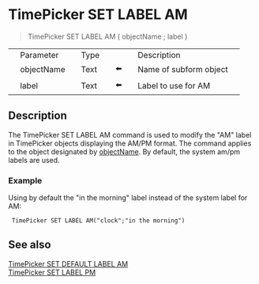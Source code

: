 # TimePicker SET LABEL AM

> TimePicker SET LABEL AM ( objectName ; label )

|     |     |     |     |     |     |     |     |     |
| --- | --- | --- | --- | --- | --- | --- | --- | --- |
|     | Parameter |     | Type |     |     |     | Description |     |
|     | objectName |     | Text |     | ⬅️ |     | Name of subform object |     |
|     | label |     | Text |     | ⬅️ |     | Label to use for AM |     |

## Description

The TimePicker SET LABEL AM command is used to modify the "AM" label in TimePicker objects displaying the AM/PM format. The command applies to the object designated by [objectName](# "Name of subform object"). By default, the system am/pm labels are used.

### Example  

Using by default the "in the morning" label instead of the system label for AM:

```4d
 TimePicker SET LABEL AM("clock";"in the morning")
```

## See also

[TimePicker SET DEFAULT LABEL AM](TimePicker%20SET%20DEFAULT%20LABEL%20AM.md)  
[TimePicker SET LABEL PM](TimePicker%20SET%20LABEL%20PM.md)
